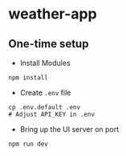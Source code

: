 # weather-app

## One-time setup

- Install Modules

```shell
npm install
```

- Create `.env` file

```shell
cp .env.default .env
# Adjust API_KEY in .env
```

- Bring up the UI server on port

```shell
npm run dev
```
